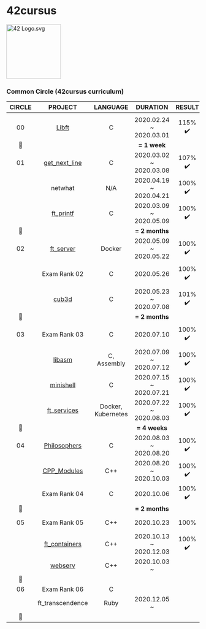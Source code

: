 # 42cursus

<p><img src="https://upload.wikimedia.org/wikipedia/commons/8/8d/42_Logo.svg" alt="42 Logo.svg" width="142"></p> 

### Common Circle (42cursus curriculum)

|CIRCLE	|PROJECT													|LANGUAGE			|DURATION					|RESULT						|LEVEL			|
|:-:	|:--:														|:-:				|:--:						|:--:						|:--:			|
|		|															|					|							|							|				|
|00		|[Libft](https://github.com/l-yohai/libft)					|C					|2020.02.24 ~ 2020.03.01	|115% :heavy_check_mark:	|level 1 - 03%	|
|:dizzy:|															|					|**= 1 week**				|							|				|
|01		|[get_next_line](https://github.com/l-yohai/get_next_line)	|C					|2020.03.02 ~ 2020.03.08	|107% :heavy_check_mark:	|level 1 - 45%	|
|		|netwhat													|N/A				|2020.04.19 ~ 2020.04.21	|100% :heavy_check_mark:	|level 1 - 66%	|
|		|[ft_printf](https://github.com/l-yohai/ft_printf)			|C					|2020.03.09 ~ 2020.05.09	|100% :heavy_check_mark:	|level 2 - 02%	|
|:dizzy:|															|					|**= 2 months**				|							|				|
|02		|[ft_server](https://github.com/l-yohai/ft_server)			|Docker				|2020.05.09 ~ 2020.05.22	|100% :heavy_check_mark:	|level 2 - 30%	|
|		|Exam Rank 02												|C					|2020.05.26					|100% :heavy_check_mark:	|level 2 - 30%	|
|		|[cub3d](https://github.com/l-yohai/cub3d)					|C					|2020.05.23 ~ 2020.07.08	|101% :heavy_check_mark:	|level 3 - 09%	|
|:dizzy:|															|					|**= 2 months**				|							|				|
|03		|Exam Rank 03												|C					|2020.07.10					|100% :heavy_check_mark:	|level 3 - 09%	|
|		|[libasm](https://github.com/l-yohai/libasm)				|C, Assembly		|2020.07.09 ~ 2020.07.12	|100% :heavy_check_mark:	|level 3 - 30%	|
|		|[minishell](https://github.com/l-yohai/minishell)			|C					|2020.07.15 ~ 2020.07.21	|100% :heavy_check_mark:	|level 3 - 92%	|
|		|[ft_services](https://github.com/l-yohai/ft_services)		|Docker, Kubernetes	|2020.07.22 ~ 2020.08.03	|100% :heavy_check_mark:	|level 4 - 05%	|
|:dizzy:|															|					|**= 4 weeks**				|							|				|
|04		|[Philosophers](https://github.com/l-yohai/philosophers)	|C					|2020.08.03 ~ 2020.08.20	|100% :heavy_check_mark:	|level 4 - 32%	|
|		|[CPP_Modules](https://github.com/l-yohai/CPP_Modules)		|C++				|2020.08.20 ~ 2020.10.03	|100% :heavy_check_mark:	|level 5 - 5%	|
|		|Exam Rank 04												|C					|2020.10.06					|100% :heavy_check_mark:	|level 5 - 5%	|
|:dizzy:|															|					|**= 2 months**				|							|				|
|05		|Exam Rank 05												|C++				|2020.10.23					|100%							|level 5 - 5%	|
|		|[ft_containers](https://github.com/l-yohai/ft_containers)	|C++				|2020.10.13 ~	2020.12.03	|100% :heavy_check_mark:	|level 5 - 31%	|
|		|[webserv](https://github.com/l-yohai/webserv)				|C++				|2020.10.03 ~				|							|				|
|:dizzy:|															|					|							|							|				|
|06		|Exam Rank 06												|C					|							|							|				|
|		|ft_transcendence											|Ruby					|2020.12.05 ~				|             |				|
|:dizzy:|															|					|							|							|				|

